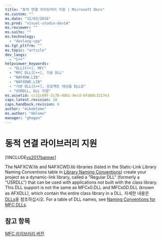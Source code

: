 ```yaml
---
title: "동적 연결 라이브러리 지원 | Microsoft Docs"
ms.custom: ""
ms.date: "12/03/2016"
ms.prod: "visual-studio-dev14"
ms.reviewer: ""
ms.suite: ""
ms.technology: 
  - "devlang-cpp"
ms.tgt_pltfrm: ""
ms.topic: "article"
dev_langs: 
  - "C++"
helpviewer_keywords: 
  - "DLL[C++], MFC"
  - "MFC DLL[C++], 기본 DLL"
  - "NAFXDW.LIB"
  - "NAFXDWD.LIB"
  - "기본 DLL[C++], 프로젝트 대상을 DLL로"
  - "USRDLL, DLL 지원"
ms.assetid: cc31c69f-3c78-4db1-9ecd-0fd8dc3217e3
caps.latest.revision: 10
caps.handback.revision: 6
author: "mikeblome"
ms.author: "mblome"
manager: "ghogen"
---
```

# 동적 연결 라이브러리 지원
[!INCLUDE[vs2017banner](../assembler/inline/includes/vs2017banner.md)]

The NAFXCW.lib and NAFXCWD.lib libraries \(listed in the Static\-Link Library Naming Conventions table in [Library Naming Conventions](../mfc/library-naming-conventions.md)\) create your project as a dynamic\-link library, called a "Regular DLL" \(formerly a "USRDLL"\) that can be used with applications not built with the class library.  This DLL support is not the same as MFCx0.DLL and MFCx0D.DLL \(known as AFXDLL\), which contain the entire class library in a DLL.  자세한 내용은 [DLLs](../build/dlls-in-visual-cpp.md)을 참조하십시오.  For a table of DLL names, see [Naming Conventions for MFC DLLs](../build/naming-conventions-for-mfc-dlls.md).  
  
## 참고 항목  
 [MFC 라이브러리 버전](../mfc/mfc-library-versions.md)